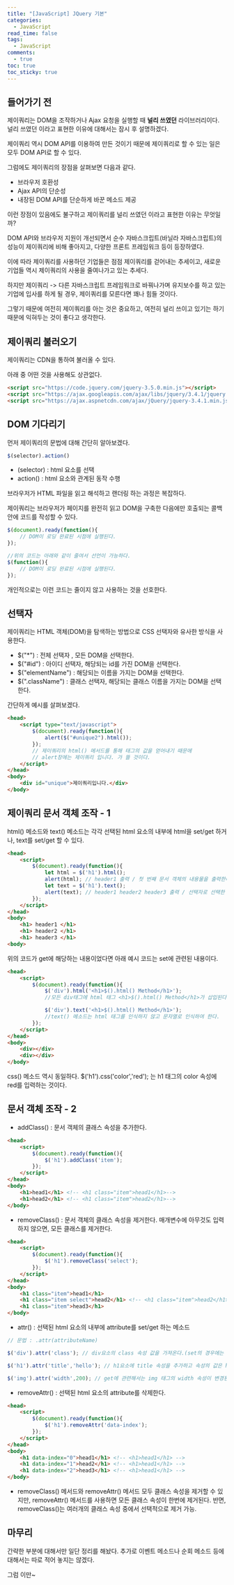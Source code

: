 ```yaml
---
title: "[JavaScript] JQuery 기본"
categories:
  - JavaScript
read_time: false
tags:
  - JavaScript
comments:
  - true
toc: true
toc_sticky: true
---
```

## 들어가기 전
제이쿼리는 DOM을 조작하거나 Ajax 요청을 실행할 때 __널리 쓰였던__ 라이브러리이다. 널리 쓰였던 이라고 표현한 이유에 대해서는 잠시 후 설명하겠다.

제이쿼리 역시 DOM API를 이용하여 만든 것이기 때문에 제이쿼리로 할 수 있는 일은 모두 DOM API로 할 수 있다.

그럼에도 제이쿼리의 장점을 살펴보면 다음과 같다.

* 브라우저 호환성
* Ajax API의 단순성
* 내장된 DOM API를 단순하게 바꾼 메소드 제공

이런 장점이 있음에도 불구하고 제이쿼리를 널리 쓰였던 이라고 표현한 이유는 무엇일까?

DOM API와 브라우저 지원이 개선되면서 순수 자바스크립트(바닐라 자바스크립트)의 성능이 제이쿼리에 비해 좋아지고, 다양한 프론트 프레임워크 등이 등장하였다.

이에 따라 제이쿼리를 사용하던 기업들은 점점 제이쿼리를 걷어내는 추세이고, 새로운 기업들 역시 제이쿼리의 사용을 줄여나가고 있는 추세다.

하지만 제이쿼리 -> 다른 자바스크립트 프레임워크로 바꿔나가며 유지보수를 하고 있는 기업에 입사를 하게 될 경우, 제이쿼리를 모른다면 꽤나 힘들 것이다.

그렇기 때문에 여전히 제이쿼리를 아는 것은 중요하고, 여전히 널리 쓰이고 있기는 하기 때문에 익혀두는 것이 좋다고 생각한다.

## 제이쿼리 불러오기
제이쿼리는 CDN을 통하여 불러올 수 있다.

아래 중 어떤 것을 사용해도 상관없다.

```html
<script src="https://code.jquery.com/jquery-3.5.0.min.js"></script>
<script src="https://ajax.googleapis.com/ajax/libs/jquery/3.4.1/jquery.min.js"></script>
<script src="https://ajax.aspnetcdn.com/ajax/jQuery/jquery-3.4.1.min.js"></script>
```

## DOM 기다리기
먼저 제이쿼리의 문법에 대해 간단히 알아보겠다.

```javascript
$(selector).action()
```

* (selector) : html 요소를 선택
* action() : html 요소와 관계된 동작 수행

브라우저가 HTML 파일을 읽고 해석하고 랜더링 하는 과정은 복잡하다.

제이쿼리는 브라우저가 페이지를 완전히 읽고 DOM을 구축한 다음에만 호출되는 콜백 안에 코드를 작성할 수 있다.

```javascript
$(document).ready(function(){
    // DOM이 로딩 완료된 시점에 실행된다.
});

//위의 코드는 아래와 같이 줄여서 선언이 가능하다.
$(function(){
    // DOM이 로딩 완료된 시점에 실행된다.
});
```

개인적으로는 이런 코드는 줄이지 않고 사용하는 것을 선호한다.

## 선택자
제이쿼리는 HTML 객체(DOM)을 탐색하는 방법으로 CSS 선택자와 유사한 방식을 사용한다.

* $("*") : 전체 선택자 , 모든 DOM을 선택한다.
* $("#id") : 아이디 선택자, 해당되는 id를 가진 DOM을 선택한다.
* $("elementName") : 해당되는 이름을 가지는 DOM을 선택한다.
* $(".className") : 클래스 선택자, 해당되는 클래스 이름을 가지는 DOM을 선택한다.

간단하게 예시를 살펴보겠다.

```html
<head>
    <script type="text/javascript">
        $(document).ready(function(){
            alert($("#unique2").html());
        });
        // 제이쿼리의 html() 메서드를 통해 태그의 값을 얻어내기 때문에
        // alert창에는 제이쿼리 입니다. 가 뜰 것이다.
    </script>
</head>
<body>
    <div id="unique">제이쿼리입니다.</div>
</body>
```

## 제이쿼리 문서 객체 조작 - 1
html() 메소드와 text() 메소드는 각각 선택된 html 요소의 내부에 html을 set/get 하거나, text를 set/get 할 수 있다.

```html
<head>
    <script>
        $(document).ready(function(){
            let html = $('h1').html();
            alert(html); // header1 출력 / 첫 번째 문서 객체의 내용물을 출력한다.
            let text = $('h1').text();
            alert(text); // header1 header2 header3 출력 / 선택자로 선택한 모든 문서의 객체의 글자를 이어서 출력한다.
        });
    </script>
</head>
<body>
    <h1> header1 </h1>
    <h1> header2 </h1>
    <h1> header3 </h1>
<body>
```

위의 코드가 get에 해당하는 내용이었다면 아래 예시 코드는 set에 관련된 내용이다.

```html
<head>
    <script>
        $(document).ready(function(){
            $('div').html('<h1>$().html() Method</h1>');
            //모든 div태그에 html 태그 <h1>$().html() Method</h1>가 삽입된다.

            $('div').text('<h1>$().html() Method</h1>');
            //text() 메소드는 html 태그를 인식하지 않고 문자열로 인식하여 한다.
        });
    </script>
</head>
<body>
    <div></div>
    <div></div>
</body>
```

css() 메소드 역시 동일하다. 
$('h1').css('color','red'); 는 h1 태그의 color 속성에 red를 입력하는 것이다.

## 문서 객체 조작 - 2
* addClass() : 문서 객체의 클래스 속성을 추가한다.

```html
<head>
    <script>
        $(document).ready(function(){
            $('h1').addClass('item');
        });
    </script>
</head>
<body>
    <h1>head1</h1> <!-- <h1 class="item">head1</h1>-->
    <h1>head2</h1> <!-- <h1 class="item">head2</h1>-->
</body>
```

* removeClass() : 문서 객체의 클래스 속성을 제거한다. 매개변수에 아무것도 입력하지 않으면, 모든 클래스를 제거한다.

```html
<head>
    <script>
        $(document).ready(function(){
            $('h1').removeClass('select');
        });
    </script>
</head>
<body>
    <h1 class="item">head1</h1>
    <h1 class="item select">head2</h1> <!-- <h1 class="item">head2</h1>-->
    <h1 class="item">head3</h1>
</body>
```

* attr() : 선택된 html 요소의 내부에 attribute를 set/get 하는 메소드

```javascript
// 문법 : .attr(attributeName)

$('div').attr('class'); // div요소의 class 속성 값을 가져온다.(set의 경우에는 첫 번째 문서 객체의 속성을 출력한다)

$('h1').attr('title','hello'); // h1요소에 title 속성을 추가하고 속성의 값은 hello로 한다.

$('img').attr('width',200); // get에 관련해서는 img 태그의 width 속성이 변경된다.
```

* removeAttr() : 선택된 html 요소의 attribute를 삭제한다.

```html
<head>
    <script>
        $(document).ready(function(){
            $('h1').removeAttr('data-index');
        });
    </script>
</head>
<body>
    <h1 data-index="0">head1</h1> <!-- <h1>head1</h1> -->
    <h1 data-index="1">head2</h1> <!-- <h1>head1</h1> -->
    <h1 data-index="2">head3</h1> <!-- <h1>head1</h1> -->
</body>
```

* removeClass() 메서드와 removeAttr() 메서드 모두 클래스 속성을 제거할 수 있지만, removeAttr() 메서드를 사용하면 모든 클래스 속성이 한번에 제거된다. 반면, removeClass()는 여러개의 클래스 속성 중에서 선택적으로 제거 가능.


## 마무리
간략한 부분에 대해서만 일단 정리를 해놨다. 추가로 이벤트 메소드나 순회 메소드 등에 대해서는 따로 적어 놓지는 않겠다.

그럼 이만~
